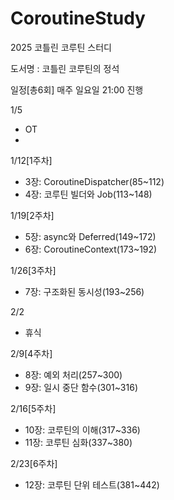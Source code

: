 # CoroutineStudy
2025 코틀린 코루틴 스터디

도서명 : 코틀린 코루틴의 정석

일정[총6회]
매주 일요일 21:00 진행

1/5 
- OT
- 
1/12[1주차]
- 3장: CoroutineDispatcher(85~112)
- 4장: 코루틴 빌더와 Job(113~148)

1/19[2주차]
- 5장: async와 Deferred(149~172)
- 6장: CoroutineContext(173~192)
  
1/26[3주차]
- 7장: 구조화된 동시성(193~256)

2/2
- 휴식

2/9[4주차]
- 8장: 예외 처리(257~300)
- 9장: 일시 중단 함수(301~316)

2/16[5주차]
- 10장: 코루틴의 이해(317~336)
- 11장: 코루틴 심화(337~380)

2/23[6주차]
- 12장: 코루틴 단위 테스트(381~442)

